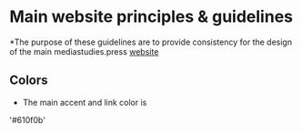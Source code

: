 # Main website principles & guidelines

*The purpose of these guidelines are to provide consistency for the design of the main mediastudies.press [website](http://mediastudies.press)

## Colors

* The main accent and link color is 

'#610f0b'